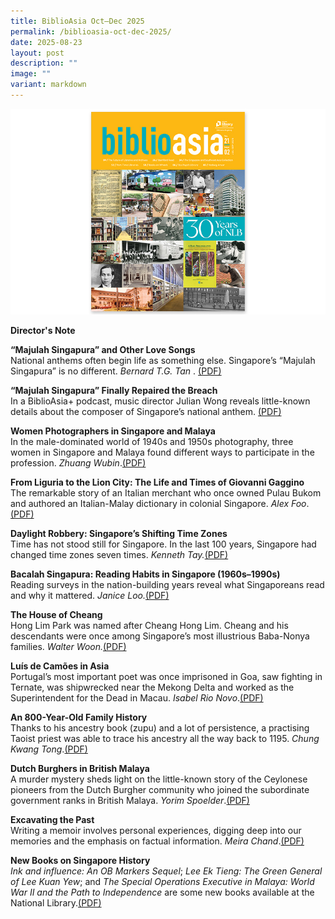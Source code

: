 ```yaml
---
title: BiblioAsia Oct–Dec 2025
permalink: /biblioasia-oct-dec-2025/
date: 2025-08-23
layout: post
description: ""
image: ""
variant: markdown
---
```

<img src="/images/Vol%2021%20Issue%202/ContentPage_Cover.jpg">

<a style="text-decoration: none; font-weight: bold;" href="/holding-area/vol-21/issue-3/oct-dec-2025/director-s-note/">Director's Note</a><br>


<a style="text-decoration: none; font-weight: bold;" href="/vol-21/issue-2/jul-sep-2025/libraries-archives-future-experiences-discoveries/">“Majulah Singapura” and Other Love Songs </a><br>
National anthems often begin life as something else. Singapore’s
“Majulah Singapura” is no different. *Bernard T.G. Tan* . [(PDF)](/files/pdf/Vol%2021/BiblioAsia_Jul_Sep2025_FA_Library_of_Tomorrow-.pdf)



<a style="text-decoration: none; font-weight: bold;" href="/vol-21/issue-2/jul-sep-2025/libraries-archives-future-experiences-discoveries/">“Majulah Singapura” Finally Repaired the Breach </a><br>
In a BiblioAsia+ podcast, music director Julian Wong reveals little-known details about the composer of Singapore’s national anthem. [(PDF)](/files/pdf/Vol%2021/BiblioAsia_Jul_Sep2025_FA_Library_of_Tomorrow-.pdf)




<a style="text-decoration: none; font-weight: bold;" href="/vol-21/issue-2/jul-sep-2025/libraries-archives-future-experiences-discoveries/">Women Photographers in Singapore and Malaya </a><br>
In the male-dominated world of 1940s and 1950s photography,
three women in Singapore and Malaya found different ways to
participate in the profession. *Zhuang Wubin*.[(PDF)](/files/pdf/Vol%2021/BiblioAsia_Jul_Sep2025_FA_Library_of_Tomorrow-.pdf)




<a style="text-decoration: none; font-weight: bold;" href="/vol-21/issue-2/jul-sep-2025/libraries-archives-future-experiences-discoveries/">From Liguria to the Lion City: The Life and Times of Giovanni Gaggino </a><br>
The remarkable story of an Italian merchant who once owned
Pulau Bukom and authored an Italian-Malay dictionary in
colonial Singapore. *Alex Foo*.[(PDF)](/files/pdf/Vol%2021/BiblioAsia_Jul_Sep2025_FA_Library_of_Tomorrow-.pdf)




<a style="text-decoration: none; font-weight: bold;" href="/vol-21/issue-2/jul-sep-2025/libraries-archives-future-experiences-discoveries/">Daylight Robbery: Singapore’s Shifting Time Zones </a><br>
Time has not stood still for Singapore. In the last 100 years, Singapore had changed time zones seven times. *Kenneth Tay.*[(PDF)](/files/pdf/Vol%2021/BiblioAsia_Jul_Sep2025_FA_Library_of_Tomorrow-.pdf)




<a style="text-decoration: none; font-weight: bold;" href="/vol-21/issue-2/jul-sep-2025/libraries-archives-future-experiences-discoveries/">Bacalah Singapura: Reading Habits in Singapore (1960s–1990s) </a><br>
Reading surveys in the nation-building years reveal what Singaporeans read and why it mattered. *Janice Loo.*[(PDF)](/files/pdf/Vol%2021/BiblioAsia_Jul_Sep2025_FA_Library_of_Tomorrow-.pdf)




<a style="text-decoration: none; font-weight: bold;" href="/vol-21/issue-2/jul-sep-2025/libraries-archives-future-experiences-discoveries/">The House of Cheang </a><br>
Hong Lim Park was named after Cheang Hong Lim. Cheang and his descendants were once among Singapore’s most illustrious Baba-Nonya families. *Walter Woon.*[(PDF)](/files/pdf/Vol%2021/BiblioAsia_Jul_Sep2025_FA_Library_of_Tomorrow-.pdf)




<a style="text-decoration: none; font-weight: bold;" href="/vol-21/issue-2/jul-sep-2025/libraries-archives-future-experiences-discoveries/">Luís de Camões in Asia </a><br>
Portugal’s most important poet was once imprisoned in Goa, saw fighting in Ternate, was shipwrecked near the Mekong Delta and worked as the Superintendent for the Dead in Macau. *Isabel Rio Novo*.[(PDF)](/files/pdf/Vol%2021/BiblioAsia_Jul_Sep2025_FA_Library_of_Tomorrow-.pdf)




<a style="text-decoration: none; font-weight: bold;" href="/vol-21/issue-2/jul-sep-2025/libraries-archives-future-experiences-discoveries/">An 800-Year-Old Family History </a><br>
Thanks to his ancestry book (zupu) and a lot of persistence, a practising Taoist priest was able to trace his ancestry all the way back to 1195. *Chung Kwang Tong*.[(PDF)](/files/pdf/Vol%2021/BiblioAsia_Jul_Sep2025_FA_Library_of_Tomorrow-.pdf)




<a style="text-decoration: none; font-weight: bold;" href="/vol-21/issue-2/jul-sep-2025/libraries-archives-future-experiences-discoveries/">Dutch Burghers in British Malaya </a><br>
A murder mystery sheds light on the little-known story of the Ceylonese pioneers from the Dutch Burgher community who joined the subordinate government ranks in British Malaya.
*Yorim Spoelder*.[(PDF)](/files/pdf/Vol%2021/BiblioAsia_Jul_Sep2025_FA_Library_of_Tomorrow-.pdf)




<a style="text-decoration: none; font-weight: bold;" href="/vol-21/issue-2/jul-sep-2025/libraries-archives-future-experiences-discoveries/">Excavating the Past </a><br>
Writing a memoir involves personal experiences, digging deep into our memories and the emphasis on factual information. *Meira Chand*.[(PDF)](/files/pdf/Vol%2021/BiblioAsia_Jul_Sep2025_FA_Library_of_Tomorrow-.pdf)




<a style="text-decoration: none; font-weight: bold;" href="/vol-21/issue-2/jul-sep-2025/libraries-archives-future-experiences-discoveries/">New Books on Singapore History</a><br>
*Ink and influence: An OB Markers Sequel*; *Lee Ek Tieng: The Green General of Lee Kuan Yew*; and *The Special Operations Executive in Malaya: World War II and the Path to Independence* are some new books available at the National Library.[(PDF)](/files/pdf/Vol%2021/BiblioAsia_Jul_Sep2025_FA_Library_of_Tomorrow-.pdf)